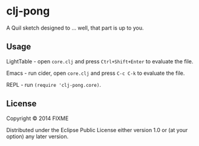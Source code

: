# clj-pong

A Quil sketch designed to ... well, that part is up to you.

## Usage

LightTable - open `core.clj` and press `Ctrl+Shift+Enter` to evaluate the file.

Emacs - run cider, open `core.clj` and press `C-c C-k` to evaluate the file.

REPL - run `(require 'clj-pong.core)`.

## License

Copyright © 2014 FIXME

Distributed under the Eclipse Public License either version 1.0 or (at
your option) any later version.
